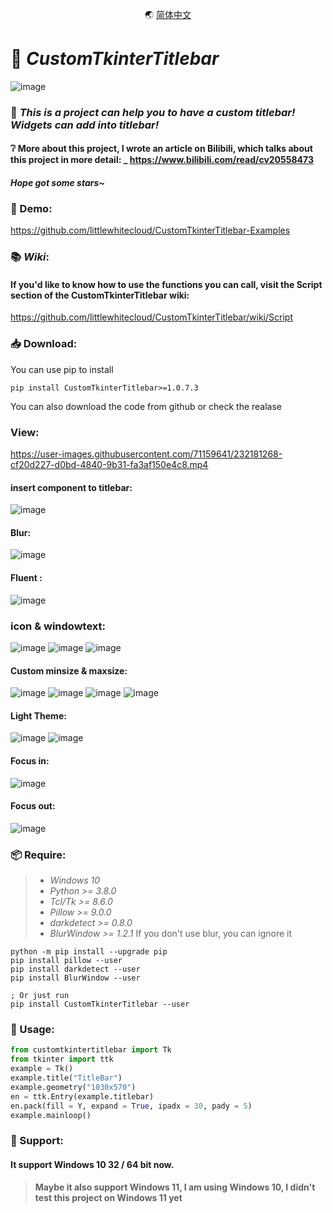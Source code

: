 <p align="center">
  🌏
  <a href="README_CH.md">简体中文</a>
</p>

# 📜 _CustomTkinterTitlebar_

![image](https://user-images.githubusercontent.com/71159641/208231899-c25fa950-57f7-4a90-8095-cceadbf6d371.png)
### 📃 *This is a project can help you to have a custom titlebar! Widgets can add into titlebar!*
#### ❔ More about this project, I wrote an article on Bilibili, which talks about this project in more detail: _ https://www.bilibili.com/read/cv20558473
#### *Hope got some stars~*

### 🎰 Demo:
https://github.com/littlewhitecloud/CustomTkinterTitlebar-Examples

### 📚 _*Wiki*_:
#### If you'd like to know how to use the functions you can call, visit the Script section of the CustomTkinterTitlebar wiki:
https://github.com/littlewhitecloud/CustomTkinterTitlebar/wiki/Script

### 📥 Download:
You can use pip to install
```batch
pip install CustomTkinterTitlebar>=1.0.7.3
```
You can also download the code from github or check the realase

### View: 
https://user-images.githubusercontent.com/71159641/232181268-cf20d227-d0bd-4840-9b31-fa3af150e4c8.mp4
#### insert component to titlebar:
![image](https://user-images.githubusercontent.com/71159641/208231899-c25fa950-57f7-4a90-8095-cceadbf6d371.png)
#### Blur:
![image](https://user-images.githubusercontent.com/71159641/215318923-521c5efd-856b-42eb-aab8-02bc5ad4727e.png)
#### Fluent :
![image](https://user-images.githubusercontent.com/71159641/215318920-a5bce119-c343-40fd-b068-9ecbe444a60f.png)
### icon & windowtext:
![image](https://user-images.githubusercontent.com/71159641/209605935-e82470ce-e0d2-4244-9299-dbcf666c7e6b.png)
![image](https://user-images.githubusercontent.com/71159641/209605940-c9c58cd9-6ff3-4455-9f7f-229611a67cda.png)
![image](https://user-images.githubusercontent.com/71159641/209605941-d38732dd-1917-42e0-985a-eba98e21494b.png)
#### Custom minsize & maxsize:
![image](https://user-images.githubusercontent.com/71159641/209454983-ba0baa31-9c07-45be-8dff-47da76bf1dbf.png)
![image](https://user-images.githubusercontent.com/71159641/209454984-e3698f89-9d0d-4be1-8af3-1ca78c1068dc.png)
![image](https://user-images.githubusercontent.com/71159641/209454985-7d725083-dbcb-4856-88e4-200a34111938.png)
![image](https://user-images.githubusercontent.com/71159641/209455001-f48c076a-cac0-4310-975e-0fb64855f4cd.png)
#### Light Theme:
![image](https://user-images.githubusercontent.com/71159641/210283863-53f46392-fe74-4d4f-8939-4b42f6e96c0b.png)
![image](https://user-images.githubusercontent.com/71159641/210284157-a01117b5-2aae-44cf-89ce-be3ed027607f.png)
#### Focus in:
![image](https://user-images.githubusercontent.com/71159641/235348887-bfa21035-54b0-4021-8c93-4cb7d41ba11a.png)
#### Focus out:
![image](https://user-images.githubusercontent.com/71159641/235348888-8fe2de5a-d5be-42ec-ba43-f983dd93c837.png)

### 📦 Require:
> - _Windows 10_
> - _Python >= 3.8.0_
> - _Tcl/Tk >= 8.6.0_
> - _Pillow >= 9.0.0_
> - _darkdetect >= 0.8.0_
> - _BlurWindow >= 1.2.1_ If you don't use blur, you can ignore it
```batch
python -m pip install --upgrade pip
pip install pillow --user
pip install darkdetect --user
pip install BlurWindow --user 
```
```batch
; Or just run
pip install CustomTkinterTitlebar --user
```

### 📖 Usage:
```python
from customtkintertitlebar import Tk
from tkinter import ttk
example = Tk()
example.title("TitleBar")
example.geometry("1030x570")
en = ttk.Entry(example.titlebar)
en.pack(fill = Y, expand = True, ipadx = 30, pady = 5)
example.mainloop()
```

### 💾 Support:
#### It support Windows 10 32 / 64 bit now.
> **Maybe it also support Windows 11, I am using Windows 10, I didn't test this project on Windows 11 yet**
